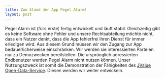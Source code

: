 ```yaml
---
title: Zum Stand der App Pegel Alarm!
layout: post
---
```

Pegel Alarm ist (fürs erste) fertig entwickelt und läuft stabil.
Gleichzeitig gibt es keine Software ohne Fehler und unsere Rechtsabteilung möchte nicht, 
dass ein Nutzer denkt, dass die App fehlerfrei ihren Dienst für immer erledigen wird.
Aus diesem Grund müssen wir den Zugang zur App bedauerlicherweise einschränken.
Wir werden sie interessierten Parteien nur zu Demozwecken bereitstellen.
Die ursprünglich adressierten Endbenutzer werden Pegel Alarm nicht nutzen können.
Unser Nutzungszweck ist somit die Demonstration der Fähigkeiten des [JValue Open-Data-Service](https://github.com/jvalue/open-data-service).
Diesen werden wir weiter entwickeln.
